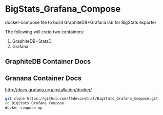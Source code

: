 # BigStats_Grafana_Compose
docker-compose file to build GraphiteDB+Grafana lab for BigStats exporter

The following will crete two containers:

1. GraphiteDB+StatsD
2. Grafana

## GraphiteDB Container Docs



## Granana Container Docs

http://docs.grafana.org/installation/docker/





```sh
git clone https://github.com/f5devcentral/BigStats_Grafana_Compose.git
cd BigStats_Grafana_Compose
docker-compose up
```

